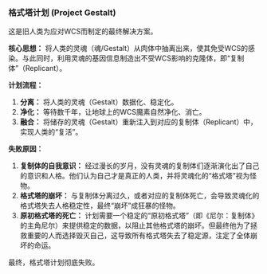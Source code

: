 ### 格式塔计划 (Project Gestalt)

这是旧人类为应对WCS而制定的最终解决方案。

**核心思想：**
将人类的灵魂（魂/Gestalt）从肉体中抽离出来，使其免受WCS的感染。与此同时，利用灵魂的基因信息制造出不受WCS影响的克隆体，即“复制体”（Replicant）。

**计划流程：**
1.  **分离：** 将人类的灵魂（Gestalt）数据化、稳定化。
2.  **净化：** 等待数千年，让地球上的WCS魔素自然净化、消亡。
3.  **融合：** 将储存的灵魂（Gestalt）重新注入到对应的复制体（Replicant）中，实现人类的“复活”。

**失败原因：**
1.  **复制体的自我意识：** 经过漫长的岁月，没有灵魂的复制体们逐渐演化出了自己的意识和人格。他们认为自己才是真正的人类，并将灵魂化的“格式塔”视为怪物。
2.  **格式塔的崩坏：** 与复制体分离过久，或者对应的复制体死亡，会导致灵魂化的格式塔失去人格稳定性，最终“崩坏”成狂暴的怪物。
3.  **原初格式塔的死亡：** 计划需要一个稳定的“原初格式塔”（即《尼尔：复制体》的主角尼尔）来提供稳定的数据，以阻止其他格式塔的崩坏。但最终他为了拯救重要的人而选择毁灭自己，这导致所有格式塔失去了稳定源，注定了全体崩坏的命运。

最终，格式塔计划彻底失败。